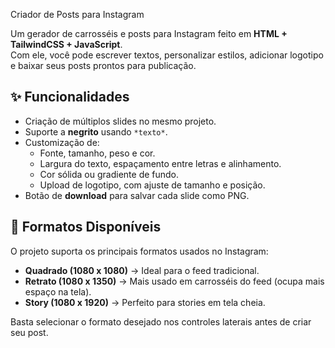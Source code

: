 Criador de Posts para Instagram

Um gerador de carrosséis e posts para Instagram feito em **HTML + TailwindCSS + JavaScript**.  
Com ele, você pode escrever textos, personalizar estilos, adicionar logotipo e baixar seus posts prontos para publicação.

## ✨ Funcionalidades
- Criação de múltiplos slides no mesmo projeto.
- Suporte a **negrito** usando `*texto*`.
- Customização de:
  - Fonte, tamanho, peso e cor.
  - Largura do texto, espaçamento entre letras e alinhamento.
  - Cor sólida ou gradiente de fundo.
  - Upload de logotipo, com ajuste de tamanho e posição.
- Botão de **download** para salvar cada slide como PNG.

## 📐 Formatos Disponíveis
O projeto suporta os principais formatos usados no Instagram:
- **Quadrado (1080 x 1080)** → Ideal para o feed tradicional.  
- **Retrato (1080 x 1350)** → Mais usado em carrosséis do feed (ocupa mais espaço na tela).  
- **Story (1080 x 1920)** → Perfeito para stories em tela cheia.  

Basta selecionar o formato desejado nos controles laterais antes de criar seu post.
